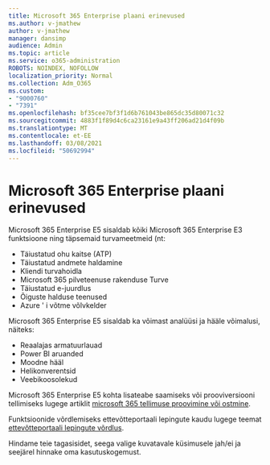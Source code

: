 ```yaml
---
title: Microsoft 365 Enterprise plaani erinevused
ms.author: v-jmathew
author: v-jmathew
manager: dansimp
audience: Admin
ms.topic: article
ms.service: o365-administration
ROBOTS: NOINDEX, NOFOLLOW
localization_priority: Normal
ms.collection: Adm_O365
ms.custom:
- "9000760"
- "7391"
ms.openlocfilehash: bf35cee7bf3f1d6b761043be865dc35d80071c32
ms.sourcegitcommit: 4883f1f89d4c6ca23161e9a43ff206ad21d4f09b
ms.translationtype: MT
ms.contentlocale: et-EE
ms.lasthandoff: 03/08/2021
ms.locfileid: "50692994"
---
```

# <a name="microsoft-365-enterprise-plan-differences"></a>Microsoft 365 Enterprise plaani erinevused

Microsoft 365 Enterprise E5 sisaldab kõiki Microsoft 365 Enterprise E3 funktsioone ning täpsemaid turvameetmeid (nt:

- Täiustatud ohu kaitse (ATP)
- Täiustatud andmete haldamine
- Kliendi turvahoidla
- Microsoft 365 pilveteenuse rakenduse Turve
- Täiustatud e-juurdlus
- Õiguste halduse teenused
- Azure ' i võtme võlvkelder

Microsoft 365 Enterprise E5 sisaldab ka võimast analüüsi ja hääle võimalusi, näiteks:

- Reaalajas armatuurlauad
- Power BI aruanded
- Moodne hääl
- Helikonverentsid
- Veebikoosolekud

Microsoft 365 Enterprise E5 kohta lisateabe saamiseks või prooviversiooni tellimiseks lugege artiklit [microsoft 365 tellimuse proovimine või ostmine](https://go.microsoft.com/fwlink/?linkid=2099673).

Funktsioonide võrdlemiseks ettevõtteportaali lepingute kaudu lugege teemat [ettevõtteportaali lepingute võrdlus](https://go.microsoft.com/fwlink/?linkid=2097200).

Hindame teie tagasisidet, seega valige kuvatavale küsimusele jah/ei ja seejärel hinnake oma kasutuskogemust.
